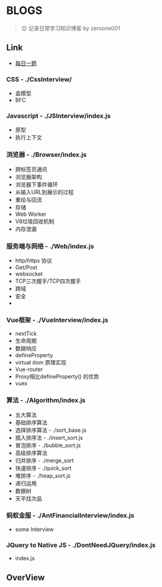 # BLOGS
> 😊 记录日常学习知识博客 by zeroone001 
## Link
- [每日一题](https://github.com/zeroone001/remind_exercises/blob/master/DailyInterview/README.md)

### CSS - ./CssInterview/
* 盒模型
* BFC
### Javascript - ./JSInterview/index.js
* 原型
* 执行上下文
### 浏览器 - ./Browser/index.js
* 跨标签页通讯 
* 浏览器架构
* 浏览器下事件循环
* 从输入URL到展示的过程
* 重绘与回流
* 存储
* Web Worker
* V8垃圾回收机制
* 内存泄漏
### 服务端与网络 - ./Web/index.js
* http/https 协议
* Get/Post
* websocket
* TCP三次握手/TCP四次握手
* 跨域
* 安全
* 
### Vue框架 - ./VueInterview/index.js
* nextTick
* 生命周期
* 数据响应
* defineProperty
* virtual dom 原理实现
* Vue-router
* Proxy相比defineProperty() 的优势
* vuex
### 算法 - ./Algorithm/index.js
* 五大算法 
* 基础排序算法
* 选择排序算法 - ./sort_base.js
* 插入排序法 - ./insert_sort.js
* 冒泡排序 - ./bubble_sort.js
* 高级排序算法
* 归并排序  - ./merge_sort
* 快速排序 - ./quick_sort
* 堆排序 - ./heap_sort.js
* 递归运用
* 数据树
* 天平找次品
### 蚂蚁金服 - ./AntFinancialInterview/index.js
* some Interview
### JQuery to Native JS - ./DontNeedJQuery/index.js
* index.js
## OverView







